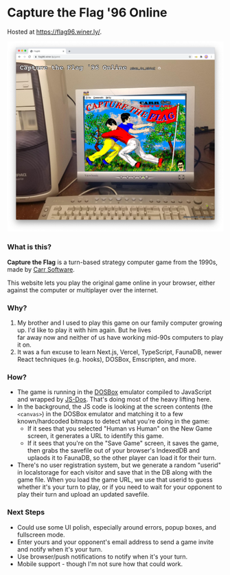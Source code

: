 # Capture the Flag '96 Online  
  
Hosted at https://flag96.winer.ly/.

![Flag96 Screenshot](public/screenshot.png)

### What is this?  
  
**Capture the Flag** is a turn-based strategy computer game from the 1990s, made by [Carr Software](http://www.carrsoft.com/).  
  
This website lets you play the original game online in your browser, either against the computer or multiplayer over the internet.  
  
### Why?  
  
1. My brother and I used to play this game on our family computer growing up. I'd like to play it with him again. But he lives   
far away now and neither of us have working mid-90s computers to play it on.  
2. It was a fun excuse to learn Next.js, Vercel, TypeScript, FaunaDB, newer React techniques (e.g. hooks), DOSBox, Emscripten, and more.  
  
### How?  
  
* The game is running in the [DOSBox](https://www.dosbox.com/) emulator compiled to JavaScript and wrapped by [JS-Dos](https://js-dos.com/). That's   doing most of the heavy lifting here.  
* In the background, the JS code is looking at the screen contents (the `<canvas>`)  in the DOSBox emulator and matching it to a few known/hardcoded bitmaps to detect what you're doing in the game:  
  * If it sees that you selected "Human vs Human" on the New Game screen, it generates a URL to identify this game.
  * If it sees that you're on the "Save Game" screen, it saves the game, then grabs the savefile out of your browser's IndexedDB and uplaods it to FaunaDB, so the other player can load it for their turn.
* There's no user registration system, but we generate a random "userid" in localstorage for each visitor and save that in the DB along with the game file.  When you load the game URL, we use that userid to guess whether it's your turn to play, or if you need to wait for your opponent to play their turn and upload an updated savefile.

### Next Steps

* Could use some UI polish, especially around errors, popup boxes, and fullscreen mode.
* Enter yours and your opponent's email address to send a game invite and notify when it's your turn.
* Use browser/push notifications to notify when it's your turn.
* Mobile support - though I'm not sure how that could work.
